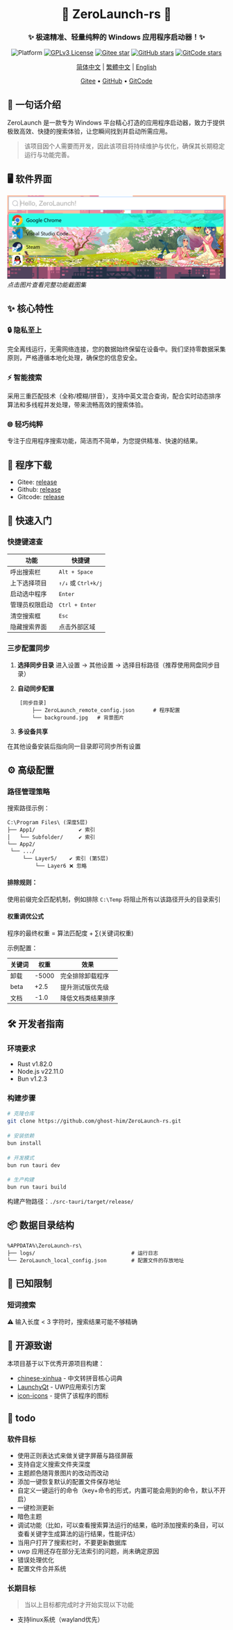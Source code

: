 <div align="center">
<!--
    <p align="center">
         <img src="./Web/src/assets/logo.png" height="128" alt="ZeroLaunch-logo"/> 
    </p>
-->
    <h1>🚀 ZeroLaunch-rs 🚀</h1>
</div>

<div align="center"><h3>✨ 极速精准、轻量纯粹的 Windows 应用程序启动器！✨</h3></div>

<div align="center">

![Platform](https://img.shields.io/badge/Platform-Windows_11-0078d7?logo=windows11&logoColor=white)
[![GPLv3 License](https://img.shields.io/badge/License-GPLv3-blue.svg)](https://www.gnu.org/licenses/gpl-3.0)
[![Gitee star](https://gitee.com/ghost-him/ZeroLaunch-rs/badge/star.svg?theme=dark)](https://gitee.com/ghost-him/ZeroLaunch-rs/stargazers)
[![GitHub stars](https://img.shields.io/github/stars/ghost-him/ZeroLaunch-rs.svg?style=social)](https://github.com/ghost-him/ZeroLaunch-rs/stargazers)
[![GitCode stars](https://gitcode.com/ghost-him/ZeroLaunch-rs/star/badge.svg)](https://gitcode.com/ghost-him/ZeroLaunch-rs/stargazers)

</div>

<div align="center">

[简体中文](README.md) | [繁體中文](readme-cn2.md) | [English](readme-en.md)

</div>


<div align="center">
    <a href="https://gitee.com/ghost-him/ZeroLaunch-rs" target="_blank">Gitee</a> •
    <a href="https://github.com/ghost-him/ZeroLaunch-rs" target="_blank">GitHub</a> •
    <a href="https://gitcode.com/ghost-him/ZeroLaunch-rs" target="_blank">GitCode</a>
</div>

## 📕 一句话介绍

ZeroLaunch 是一款专为 Windows 平台精心打造的应用程序启动器，致力于提供极致高效、快捷的搜索体验，让您瞬间找到并启动所需应用。

> 该项目因个人需要而开发，因此该项目将持续维护与优化，确保其长期稳定运行与功能完善。

## 🖥️ 软件界面

[![主界面预览](asset/主界面.png)](asset/picture.md)  
*点击图片查看完整功能截图集*

## ✨ 核心特性

### 🔒 隐私至上
完全离线运行，无需网络连接，您的数据始终保留在设备中。我们坚持零数据采集原则，严格遵循本地化处理，确保您的信息安全。

### ⚡ 智能搜索
采用三重匹配技术（全称/模糊/拼音），支持中英文混合查询，配合实时动态排序算法和多线程并发处理，带来流畅高效的搜索体验。

### 🌐 轻巧纯粹
专注于应用程序搜索功能，简洁而不简单，为您提供精准、快速的结果。

## 🚩 程序下载

* Gitee: [release](https://gitee.com/ghost-him/ZeroLaunch-rs/releases)
* Github: [release](https://github.com/ghost-him/ZeroLaunch-rs/releases)
* Gitcode: [release](https://gitcode.com/ghost-him/ZeroLaunch-rs/releases)

## 🚀 快速入门

### 快捷键速查

| 功能                | 快捷键           |
|---------------------|------------------|
| 呼出搜索栏          | `Alt + Space`    |
| 上下选择项目        | `↑/↓` 或 `Ctrl+k/j` |
| 启动选中程序        | `Enter`          |
| 管理员权限启动      | `Ctrl + Enter`   |
| 清空搜索框          | `Esc`            |
| 隐藏搜索界面        | 点击外部区域      |

### 三步配置同步

1. **选择同步目录**
   进入设置 → 其他设置 → 选择目标路径（推荐使用网盘同步目录）

2. **自动同步配置**

```plaintext
    [同步目录]
        ├── ZeroLaunch_remote_config.json      # 程序配置
        └── background.jpg   # 背景图片
```

3. **多设备共享**

在其他设备安装后指向同一目录即可同步所有设置

## ⚙️ 高级配置

### 路径管理策略

搜索路径示例：

```plaintext
C:\Program Files\ (深度5层)
├── App1/              ✔️ 索引
│   └── Subfolder/     ✔️ 索引
└── App2/
 └── .../
     └── Layer5/    ✔️ 索引 (第5层)
         └── Layer6 ❌ 忽略
```

#### 排除规则：

使用前缀完全匹配机制，例如排除 `C:\Temp` 将阻止所有以该路径开头的目录索引

#### 权重调优公式

程序的最终权重 = 算法匹配度 + ∑(关键词权重)

示例配置：

|关键词	|权重|	效果|
|---|---|---|
|卸载|-5000|完全排除卸载程序|
|beta|+2.5|提升测试版优先级|
|文档|-1.0|降低文档类结果排序|

## 🛠️ 开发者指南

### 环境要求

* Rust v1.82.0
* Node.js v22.11.0
* Bun v1.2.3

### 构建步骤

```bash
# 克隆仓库
git clone https://github.com/ghost-him/ZeroLaunch-rs.git

# 安装依赖
bun install

# 开发模式
bun run tauri dev

# 生产构建
bun run tauri build
```

构建产物路径：`./src-tauri/target/release/`

## 📦 数据目录结构

```
%APPDATA%\ZeroLaunch-rs\
├── logs/                               # 运行日志
└── ZeroLaunch_local_config.json        # 配置文件的存放地址
```

## 📌 已知限制

### 短词搜索

⚠️ 输入长度 < 3 字符时，搜索结果可能不够精确

## 🤝 开源致谢

本项目基于以下优秀开源项目构建：

* [chinese-xinhua](https://github.com/pwxcoo/chinese-xinhua) - 中文转拼音核心词典
* [LaunchyQt](https://github.com/samsonwang/LaunchyQt) - UWP应用索引方案
* [icon-icons](https://icon-icons.com/zh/) - 提供了该程序的图标

## 🎯 todo

### 软件目标

* 使用正则表达式来做关键字屏蔽与路径屏蔽
* 支持自定义搜索文件夹深度
* 主题颜色随背景图片的改动而改动
* 添加一键恢复默认的配置文件保存地址
* 自定义一键运行的命令（key+命令的形式，内置可能会用到的命令，默认不开启）
* 一键检测更新
* 暗色主题
* 调试功能（比如，可以查看搜索算法运行的结果，临时添加搜索的条目，可以查看关键字生成算法的运行结果，性能评估）
* 当用户打开了搜索栏时，不要更新数据库
* uwp 应用还存在部分无法索引的问题，尚未确定原因
* 错误处理优化
* 配置文件合并系统

### 长期目标

> 当以上目标都完成时才开始实现以下功能

* 支持linux系统（wayland优先）